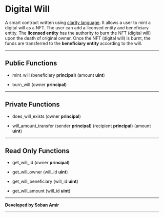 # Digital Will

A smart contract written using [clarity language](https://clarity-lang.org/). It allows a user to mint a digital will as a NFT. The user can add a licensed entity and beneficiary entity. The **licensed entity** has the authority to burn the NFT (digital will) upon the death of original owner. Once the NFT (digital will) is burnt, the funds are transferred to the **beneficiary entity**  according to the will. 

---
## Public Functions

- mint_will (beneficiary **principal**) (amount **uint**) 

- burn_will (owner **principal**)

---

## Private Functions

- does_will_exists (owner **principal**)

- will_amount_transfer (sender **principal**) (recipient **principal**) (amount **uint**)

---


## Read Only Functions

-  get_will_id (owner **principal**)

- get_will_owner (will_id **uint**)

- get_will_beneficiary (will_id **uint**)

- get_will_amount (will_id **uint**)

---

**Developed by Soban Amir**

---
